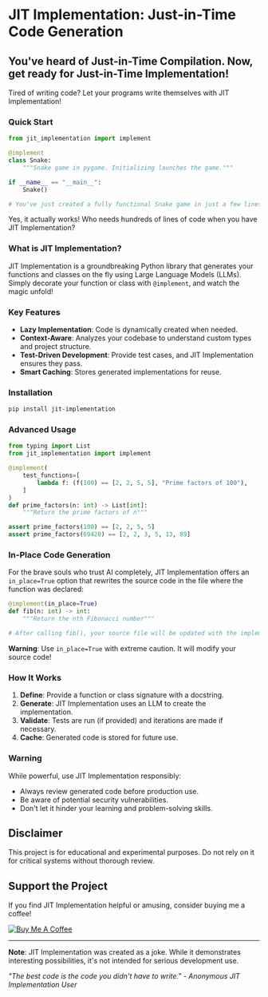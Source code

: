 # JIT Implementation: Just-in-Time Code Generation

## You've heard of Just-in-Time Compilation. Now, get ready for Just-in-Time Implementation!

Tired of writing code? Let your programs write themselves with JIT Implementation!

### Quick Start

```python
from jit_implementation import implement

@implement
class Snake:
    """Snake game in pygame. Initializing launches the game."""

if __name__ == "__main__":
    Snake()

# You've just created a fully functional Snake game in just a few lines of code!
```

Yes, it actually works! Who needs hundreds of lines of code when you have JIT Implementation?

### What is JIT Implementation?

JIT Implementation is a groundbreaking Python library that generates your functions and classes on the fly using Large Language Models (LLMs). Simply decorate your function or class with `@implement`, and watch the magic unfold!

### Key Features

-   **Lazy Implementation**: Code is dynamically created when needed.
-   **Context-Aware**: Analyzes your codebase to understand custom types and project structure.
-   **Test-Driven Development**: Provide test cases, and JIT Implementation ensures they pass.
-   **Smart Caching**: Stores generated implementations for reuse.

### Installation

```bash
pip install jit-implementation
```

### Advanced Usage

```python
from typing import List
from jit_implementation import implement

@implement(
    test_functions=[
        lambda f: (f(100) == [2, 2, 5, 5], "Prime factors of 100"),
    ]
)
def prime_factors(n: int) -> List[int]:
    """Return the prime factors of n"""

assert prime_factors(100) == [2, 2, 5, 5]
assert prime_factors(69420) == [2, 2, 3, 5, 13, 89]
```

### In-Place Code Generation

For the brave souls who trust AI completely, JIT Implementation offers an `in_place=True` option that rewrites the source code in the file where the function was declared:

```python
@implement(in_place=True)
def fib(n: int) -> int:
    """Return the nth Fibonacci number"""

# After calling fib(), your source file will be updated with the implementation!
```

**Warning**: Use `in_place=True` with extreme caution. It will modify your source code!

### How It Works

1. **Define**: Provide a function or class signature with a docstring.
2. **Generate**: JIT Implementation uses an LLM to create the implementation.
3. **Validate**: Tests are run (if provided) and iterations are made if necessary.
4. **Cache**: Generated code is stored for future use.

### Warning

While powerful, use JIT Implementation responsibly:

-   Always review generated code before production use.
-   Be aware of potential security vulnerabilities.
-   Don't let it hinder your learning and problem-solving skills.

## Disclaimer

This project is for educational and experimental purposes. Do not rely on it for critical systems without thorough review.

## Support the Project

If you find JIT Implementation helpful or amusing, consider buying me a coffee!

[![Buy Me A Coffee](https://img.shields.io/badge/Buy%20Me%20A%20Coffee-FFDD00?style=for-the-badge&logo=buy-me-a-coffee&logoColor=black)](https://buymeacoffee.com/jiriklimes)

---

**Note**: JIT Implementation was created as a joke. While it demonstrates interesting possibilities, it's not intended for serious development use.

_"The best code is the code you didn't have to write." - Anonymous JIT Implementation User_
